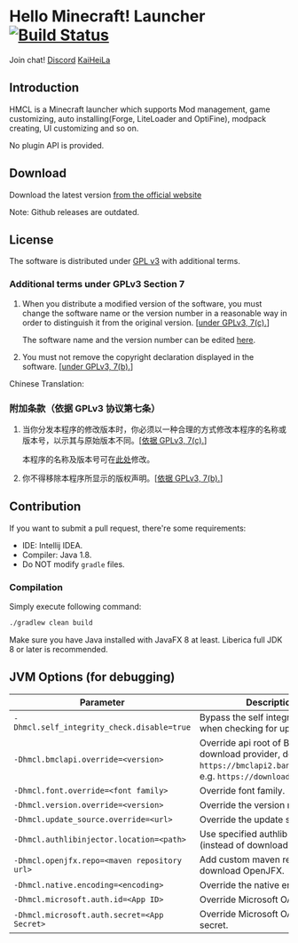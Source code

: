 # Hello Minecraft! Launcher [![Build Status](https://ci.huangyuhui.net/job/HMCL/badge/icon?.svg)](https://ci.huangyuhui.net/job/HMCL)

Join chat! [Discord](https://discord.gg/jVvC7HfM6U) [KaiHeiLa](https://kaihei.co/Kx7n3t)

## Introduction

HMCL is a Minecraft launcher which supports Mod management, game customizing, auto installing(Forge, LiteLoader and OptiFine), modpack creating, UI customizing and so on.

No plugin API is provided.

## Download
Download the latest version [from the official website](https://hmcl.huangyuhui.net/download)

Note: Github releases are outdated.

## License
The software is distributed under [GPL v3](https://www.gnu.org/licenses/gpl-3.0.html) with additional terms.

### Additional terms under GPLv3 Section 7
1. When you distribute a modified version of the software, you must change the software name or the version number in a reasonable way in order to distinguish it from the original version. \[[under GPLv3, 7(c).](https://github.com/huanghongxun/HMCL/blob/11820e31a85d8989e41d97476712b07e7094b190/LICENSE#L372-L374)\]

   The software name and the version number can be edited [here](https://github.com/huanghongxun/HMCL/blob/javafx/HMCL/src/main/java/org/jackhuang/hmcl/Metadata.java#L32-L34).

2. You must not remove the copyright declaration displayed in the software. \[[under GPLv3, 7(b).](https://github.com/huanghongxun/HMCL/blob/11820e31a85d8989e41d97476712b07e7094b190/LICENSE#L368-L370)\]

Chinese Translation:
### 附加条款（依据 GPLv3 协议第七条）
1. 当你分发本程序的修改版本时，你必须以一种合理的方式修改本程序的名称或版本号，以示其与原始版本不同。\[[依据 GPLv3, 7(c).](https://github.com/huanghongxun/HMCL/blob/11820e31a85d8989e41d97476712b07e7094b190/LICENSE#L372-L374)\]

   本程序的名称及版本号可在[此处](https://github.com/huanghongxun/HMCL/blob/javafx/HMCL/src/main/java/org/jackhuang/hmcl/Metadata.java#L32-L34)修改。

2. 你不得移除本程序所显示的版权声明。\[[依据 GPLv3, 7(b).](https://github.com/huanghongxun/HMCL/blob/11820e31a85d8989e41d97476712b07e7094b190/LICENSE#L368-L370)\]

## Contribution

If you want to submit a pull request, there're some requirements:
* IDE: Intellij IDEA.
* Compiler: Java 1.8.
* Do NOT modify `gradle` files.

### Compilation

Simply execute following command:
```bash
./gradlew clean build
```
Make sure you have Java installed with JavaFX 8 at least. Liberica full JDK 8 or later is recommended.

## JVM Options (for debugging)
|Parameter|Description|
|---------|-----------|
|`-Dhmcl.self_integrity_check.disable=true`|Bypass the self integrity check when checking for update.|
|`-Dhmcl.bmclapi.override=<version>`|Override api root of BMCLAPI download provider, defaults to `https://bmclapi2.bangbang93.com`. e.g. `https://download.mcbbs.net`.|
|`-Dhmcl.font.override=<font family>`|Override font family.|
|`-Dhmcl.version.override=<version>`|Override the version number.|
|`-Dhmcl.update_source.override=<url>`|Override the update source.|
|`-Dhmcl.authlibinjector.location=<path>`|Use specified authlib-injector (instead of downloading one).|
|`-Dhmcl.openjfx.repo=<maven repository url>`|Add custom maven repository for download OpenJFX.|
|`-Dhmcl.native.encoding=<encoding>`|Override the native encoding.|
|`-Dhmcl.microsoft.auth.id=<App ID>`|Override Microsoft OAuth App ID.|
|`-Dhmcl.microsoft.auth.secret=<App Secret>`|Override Microsoft OAuth App secret.|
